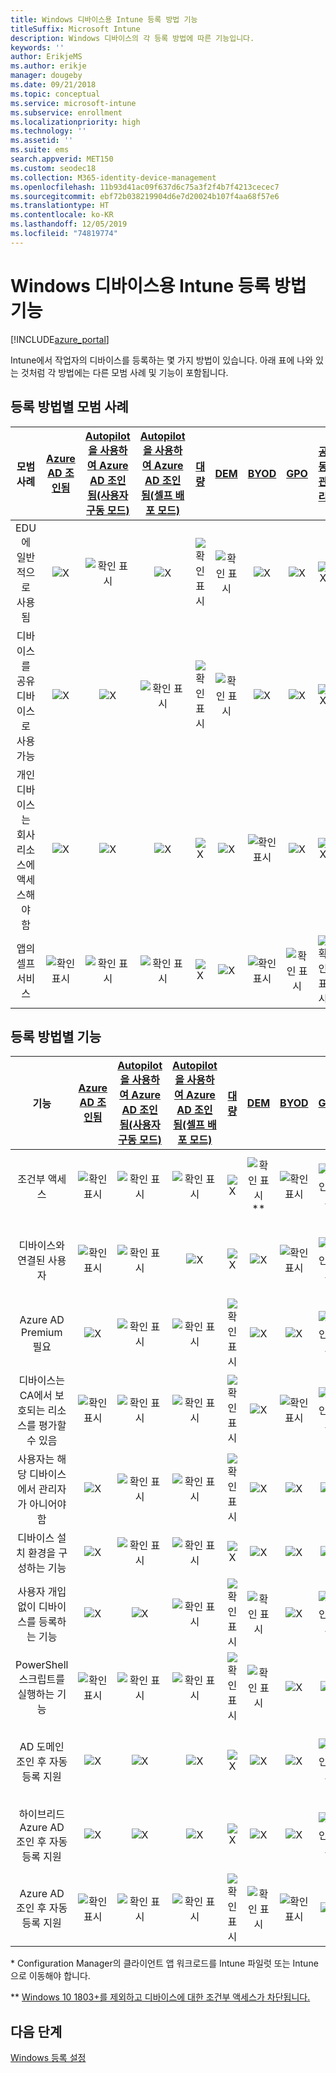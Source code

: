 ```yaml
---
title: Windows 디바이스용 Intune 등록 방법 기능
titleSuffix: Microsoft Intune
description: Windows 디바이스의 각 등록 방법에 따른 기능입니다.
keywords: ''
author: ErikjeMS
ms.author: erikje
manager: dougeby
ms.date: 09/21/2018
ms.topic: conceptual
ms.service: microsoft-intune
ms.subservice: enrollment
ms.localizationpriority: high
ms.technology: ''
ms.assetid: ''
ms.suite: ems
search.appverid: MET150
ms.custom: seodec18
ms.collection: M365-identity-device-management
ms.openlocfilehash: 11b93d41ac09f637d6c75a3f2f4b7f4213cecec7
ms.sourcegitcommit: ebf72b038219904d6e7d20024b107f4aa68f57e6
ms.translationtype: HT
ms.contentlocale: ko-KR
ms.lasthandoff: 12/05/2019
ms.locfileid: "74819774"
---
```

# <a name="intune-enrollment-method-capabilities-for-windows-devices"></a>Windows 디바이스용 Intune 등록 방법 기능
[!INCLUDE[azure_portal](../includes/azure_portal.md)]

Intune에서 작업자의 디바이스를 등록하는 몇 가지 방법이 있습니다. 아래 표에 나와 있는 것처럼 각 방법에는 다른 모범 사례 및 기능이 포함됩니다.

## <a name="best-practices-by-enrollment-method"></a>등록 방법별 모범 사례
| **모범 사례** | **[Azure AD 조인됨](windows-enroll.md#enable-windows-10-automatic-enrollment)**|**[Autopilot을 사용하여 Azure AD 조인됨(사용자 구동 모드)](enrollment-autopilot.md)** |**[Autopilot을 사용하여 Azure AD 조인됨(셀프 배포 모드)](enrollment-autopilot.md)** |**[대량](windows-bulk-enroll.md)**|**[DEM](device-enrollment-manager-enroll.md)** | **[BYOD](device-enrollment.md#bring-your-own-device)** | **[GPO](https://docs.microsoft.com/windows/client-management/mdm/enroll-a-windows-10-device-automatically-using-group-policy)** | **[공동 관리](https://docs.microsoft.com/sccm/core/clients/manage/co-management-overview)** |
|:---:|:---:|:---:|:---:|:---:|:---:|:---:|:---:|:---:|
|EDU에 일반적으로 사용됨|![X](./media/enrollment-method-capab/xmark.png)|![확인 표시](./media/enrollment-method-capab/checkmark.png)|![X](./media/enrollment-method-capab/xmark.png)|![확인 표시](./media/enrollment-method-capab/checkmark.png)|![확인 표시](./media/enrollment-method-capab/checkmark.png)|![X](./media/enrollment-method-capab/xmark.png)|![X](./media/enrollment-method-capab/xmark.png)|![X](./media/enrollment-method-capab/xmark.png)|
|디바이스를 공유 디바이스로 사용 가능|![X](./media/enrollment-method-capab/xmark.png)|![X](./media/enrollment-method-capab/xmark.png)|![확인 표시](./media/enrollment-method-capab/checkmark.png)|![확인 표시](./media/enrollment-method-capab/checkmark.png)|![확인 표시](./media/enrollment-method-capab/checkmark.png)|![X](./media/enrollment-method-capab/xmark.png)|![X](./media/enrollment-method-capab/xmark.png)|![X](./media/enrollment-method-capab/xmark.png)|
|개인 디바이스는 회사 리소스에 액세스해야 함|![X](./media/enrollment-method-capab/xmark.png)|![X](./media/enrollment-method-capab/xmark.png)|![X](./media/enrollment-method-capab/xmark.png)|![X](./media/enrollment-method-capab/xmark.png)|![X](./media/enrollment-method-capab/xmark.png)|![확인 표시](./media/enrollment-method-capab/checkmark.png)|![X](./media/enrollment-method-capab/xmark.png)|![X](./media/enrollment-method-capab/xmark.png)|
|앱의 셀프 서비스|![확인 표시](./media/enrollment-method-capab/checkmark.png)|![확인 표시](./media/enrollment-method-capab/checkmark.png)|![확인 표시](./media/enrollment-method-capab/checkmark.png)|![X](./media/enrollment-method-capab/xmark.png)|![X](./media/enrollment-method-capab/xmark.png)|![확인 표시](./media/enrollment-method-capab/checkmark.png)|![확인 표시](./media/enrollment-method-capab/checkmark.png)|![확인 표시](./media/enrollment-method-capab/checkmark.png)|

## <a name="capabilities-by-enrollment-method"></a>등록 방법별 기능

| **기능** | **[Azure AD 조인됨](windows-enroll.md#enable-windows-10-automatic-enrollment)**|**[Autopilot을 사용하여 Azure AD 조인됨(사용자 구동 모드)](enrollment-autopilot.md)** |**[Autopilot을 사용하여 Azure AD 조인됨(셀프 배포 모드)](enrollment-autopilot.md)** |**[대량](windows-bulk-enroll.md)**|**[DEM](device-enrollment-manager-enroll.md)** | **[BYOD](device-enrollment.md#bring-your-own-device)** | **[GPO](https://docs.microsoft.com/windows/client-management/mdm/enroll-a-windows-10-device-automatically-using-group-policy)** | **[공동 관리](https://docs.microsoft.com/sccm/core/clients/manage/co-management-overview)** |
|:---:|:---:|:---:|:---:|:---:|:---:|:---:|:---:|:---:|
|조건부 액세스                                      |![확인 표시](./media/enrollment-method-capab/checkmark.png)|![확인 표시](./media/enrollment-method-capab/checkmark.png)|![확인 표시](./media/enrollment-method-capab/checkmark.png)|![X](./media/enrollment-method-capab/xmark.png)|![확인 표시](./media/enrollment-method-capab/checkmark.png)\*\*|![확인 표시](./media/enrollment-method-capab/checkmark.png)|![확인 표시](./media/enrollment-method-capab/checkmark.png)|![확인 표시](./media/enrollment-method-capab/checkmark.png)|
|디바이스와 연결된 사용자                    |![확인 표시](./media/enrollment-method-capab/checkmark.png)|![확인 표시](./media/enrollment-method-capab/checkmark.png)|![X](./media/enrollment-method-capab/xmark.png)|![X](./media/enrollment-method-capab/xmark.png)|![X](./media/enrollment-method-capab/xmark.png)|![확인 표시](./media/enrollment-method-capab/checkmark.png)|![확인 표시](./media/enrollment-method-capab/checkmark.png)|![확인 표시](./media/enrollment-method-capab/checkmark.png)|
|Azure AD Premium 필요                               |![X](./media/enrollment-method-capab/xmark.png)|![확인 표시](./media/enrollment-method-capab/checkmark.png)|![확인 표시](./media/enrollment-method-capab/checkmark.png)|![확인 표시](./media/enrollment-method-capab/checkmark.png)|![X](./media/enrollment-method-capab/xmark.png)|![X](./media/enrollment-method-capab/xmark.png)|![확인 표시](./media/enrollment-method-capab/checkmark.png)|![확인 표시](./media/enrollment-method-capab/checkmark.png)|
|디바이스는 CA에서 보호되는 리소스를 평가할 수 있음             |![확인 표시](./media/enrollment-method-capab/checkmark.png)|![확인 표시](./media/enrollment-method-capab/checkmark.png)|![확인 표시](./media/enrollment-method-capab/checkmark.png)|![확인 표시](./media/enrollment-method-capab/checkmark.png)|![X](./media/enrollment-method-capab/xmark.png)|![확인 표시](./media/enrollment-method-capab/checkmark.png)|![확인 표시](./media/enrollment-method-capab/checkmark.png)|![확인 표시](./media/enrollment-method-capab/checkmark.png)|
|사용자는 해당 디바이스에서 관리자가 아니어야 함               |![X](./media/enrollment-method-capab/xmark.png)|![확인 표시](./media/enrollment-method-capab/checkmark.png)|![확인 표시](./media/enrollment-method-capab/checkmark.png)|![확인 표시](./media/enrollment-method-capab/checkmark.png)|![X](./media/enrollment-method-capab/xmark.png)|![X](./media/enrollment-method-capab/xmark.png)|![X](./media/enrollment-method-capab/xmark.png)|![X](./media/enrollment-method-capab/xmark.png)|
|디바이스 설치 환경을 구성하는 기능        |![X](./media/enrollment-method-capab/xmark.png)|![확인 표시](./media/enrollment-method-capab/checkmark.png)|![확인 표시](./media/enrollment-method-capab/checkmark.png)|![X](./media/enrollment-method-capab/xmark.png)|![X](./media/enrollment-method-capab/xmark.png)|![X](./media/enrollment-method-capab/xmark.png)|![X](./media/enrollment-method-capab/xmark.png)|![X](./media/enrollment-method-capab/xmark.png)|
|사용자 개입 없이 디바이스를 등록하는 기능      |![X](./media/enrollment-method-capab/xmark.png)|![X](./media/enrollment-method-capab/xmark.png)|![확인 표시](./media/enrollment-method-capab/checkmark.png)|![확인 표시](./media/enrollment-method-capab/checkmark.png)|![확인 표시](./media/enrollment-method-capab/checkmark.png)|![X](./media/enrollment-method-capab/xmark.png)|![확인 표시](./media/enrollment-method-capab/checkmark.png)|![확인 표시](./media/enrollment-method-capab/checkmark.png)|
|PowerShell 스크립트를 실행하는 기능                       |![확인 표시](./media/enrollment-method-capab/checkmark.png)|![확인 표시](./media/enrollment-method-capab/checkmark.png)|![확인 표시](./media/enrollment-method-capab/checkmark.png)|![확인 표시](./media/enrollment-method-capab/checkmark.png)|![확인 표시](./media/enrollment-method-capab/checkmark.png)|![X](./media/enrollment-method-capab/xmark.png)|![X](./media/enrollment-method-capab/xmark.png)|![X](./media/enrollment-method-capab/checkmark.png)\*| 
|AD 도메인 조인 후 자동 등록 지원      |![X](./media/enrollment-method-capab/xmark.png)|![X](./media/enrollment-method-capab/xmark.png)|![X](./media/enrollment-method-capab/xmark.png)|![X](./media/enrollment-method-capab/xmark.png)|![X](./media/enrollment-method-capab/xmark.png)|![X](./media/enrollment-method-capab/xmark.png)|![확인 표시](./media/enrollment-method-capab/checkmark.png)|![확인 표시](./media/enrollment-method-capab/checkmark.png)|
|하이브리드 Azure AD 조인 후 자동 등록 지원|![X](./media/enrollment-method-capab/xmark.png)|![X](./media/enrollment-method-capab/xmark.png)|![X](./media/enrollment-method-capab/xmark.png)|![X](./media/enrollment-method-capab/xmark.png)|![X](./media/enrollment-method-capab/xmark.png)|![X](./media/enrollment-method-capab/xmark.png)|![확인 표시](./media/enrollment-method-capab/checkmark.png)|![확인 표시](./media/enrollment-method-capab/checkmark.png)|
|Azure AD 조인 후 자동 등록 지원       |![확인 표시](./media/enrollment-method-capab/checkmark.png)|![확인 표시](./media/enrollment-method-capab/checkmark.png)|![확인 표시](./media/enrollment-method-capab/checkmark.png)|![확인 표시](./media/enrollment-method-capab/checkmark.png)|![확인 표시](./media/enrollment-method-capab/checkmark.png)|![확인 표시](./media/enrollment-method-capab/checkmark.png)|![X](./media/enrollment-method-capab/xmark.png)|![X](./media/enrollment-method-capab/xmark.png)|

\* Configuration Manager의 클라이언트 앱 워크로드를 Intune 파일럿 또는 Intune으로 이동해야 합니다.

\** [Windows 10 1803+를 제외하고 디바이스에 대한 조건부 액세스가 차단됩니다.](device-enrollment-manager-enroll.md)

## <a name="next-steps"></a>다음 단계

[Windows 등록 설정](windows-enroll.md)

